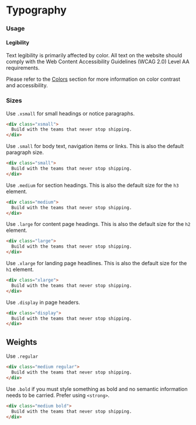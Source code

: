 # Typography

### Usage

#### Legibility

Text legibility is primarily affected by color. All text on the website should comply with the Web Content Accessibility Guidelines (WCAG 2.0) Level AA requirements.

Please refer to the <a href="colours">Colors</a> section for more information on color contrast and accessibility.

### Sizes

Use `.xsmall` for small headings or notice paragraphs.

```html
<div class="xsmall">
  Build with the teams that never stop shipping.
</div>
```

Use `.small` for body text, navigation items or links. This is also the default paragraph size.

```html
<div class="small">
  Build with the teams that never stop shipping.
</div>
```

Use `.medium` for section headings. This is also the default size for the `h3` element.

```html
<div class="medium">
  Build with the teams that never stop shipping.
</div>
```

Use `.large` for content page headings. This is also the default size for the `h2` element.

```html
<div class="large">
  Build with the teams that never stop shipping.
</div>
```

Use `.xlarge` for landing page headlines. This is also the default size for the `h1` element.

```html
<div class="xlarge">
  Build with the teams that never stop shipping.
</div>
```

Use `.display` in page headers.

```html
<div class="display">
  Build with the teams that never stop shipping.
</div>
```

## Weights

Use `.regular`

```html
<div class="medium regular">
  Build with the teams that never stop shipping.
</div>
```

Use `.bold` if you must style something as bold and no semantic information needs to be carried. Prefer using `<strong>`.

```html
<div class="medium bold">
  Build with the teams that never stop shipping.
</div>
```
